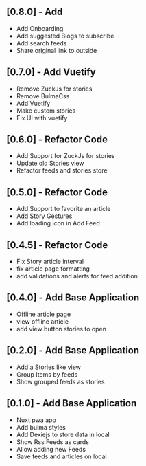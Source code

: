 ## [0.8.0] - Add

- Add Onboarding
- Add suggested Blogs to subscribe
- Add search feeds
- Share original link to outside

## [0.7.0] - Add Vuetify

- Remove ZuckJs for stories
- Remove BulmaCss
- Add Vuetify
- Make custom stories
- Fix UI with vuetify

## [0.6.0] - Refactor Code

- Add Support for ZuckJs for stories
- Update old Stories view
- Refactor feeds and stories store

## [0.5.0] - Refactor Code

- Add Support to favorite an article
- Add Story Gestures
- Add loading icon in Add Feed

## [0.4.5] - Refactor Code

- Fix Story article interval
- fix article page formatting
- add validations and alerts for feed addition

## [0.4.0] - Add Base Application

- Offline article page
- view offline article
- add view button stories to open

## [0.2.0] - Add Base Application

- Add a Stories like view
- Group Items by feeds
- Show grouped feeds as stories

## [0.1.0] - Add Base Application

- Nuxt pwa app
- Add bulma styles
- Add Dexiejs to store data in local
- Show Rss Feeds as cards
- Allow adding new Feeds
- Save feeds and articles on local
